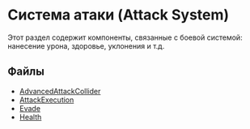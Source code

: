# Система атаки (Attack System)

Этот раздел содержит компоненты, связанные с боевой системой: нанесение урона, здоровье, уклонения и т.д.

## Файлы

- [AdvancedAttackCollider](./AdvancedAttackCollider.md)
- [AttackExecution](./AttackExecution.md)
- [Evade](./Evade.md)
- [Health](./Health.md)
